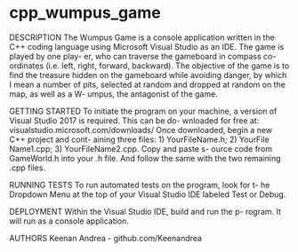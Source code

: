 # cpp_wumpus_game

DESCRIPTION
The Wumpus Game is a console application written 
in the C++ coding language using Microsoft Visual
Studio as an IDE. The game is played by one play-
er, who can traverse the gameboard in compass co-
ordinates (i.e. left, right, forward, backward).
The objective of the game is to find the treasure
hidden on the gameboard while avoiding danger, by
which I mean a number of pits, selected at random
and dropped at random on the map, as well as a W-
umpus, the antagonist of the game. 

GETTING STARTED
To initiate the program on your machine, a version
of Visual Studio 2017 is required. This can be do-
wnloaded for free at: visualstudio.microsoft.com/downloads/
Once downloaded, begin a new C++ project and cont-
aining three files: 1) YourFileName.h; 2) YourFile
Name1.cpp; 3) YourFileName2.cpp. Copy and paste s-
ource code from GameWorld.h into your .h file. And
follow the same with the two remaining .cpp files.


RUNNING TESTS
To run automated tests on the program, look for t-
he Dropdown Menu at the top of your Visual Studio
IDE labeled Test or Debug.

DEPLOYMENT
Within the Visual Studio IDE, build and run the p-
rogram. It will run as a console application.

AUTHORS
Keenan Andrea - github.com/Keenandrea
